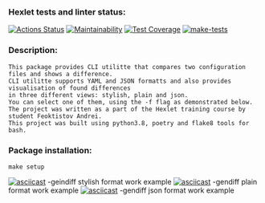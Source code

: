 ### Hexlet tests and linter status:
[![Actions Status](https://github.com/FeoktistovAE/python-project-lvl2/workflows/hexlet-check/badge.svg)](https://github.com/FeoktistovAE/python-project-lvl2/actions)
[![Maintainability](https://api.codeclimate.com/v1/badges/8ac0337820229d3a6e16/maintainability)](https://codeclimate.com/github/FeoktistovAE/python-project-lvl2/maintainability)
[![Test Coverage](https://api.codeclimate.com/v1/badges/8ac0337820229d3a6e16/test_coverage)](https://codeclimate.com/github/FeoktistovAE/python-project-lvl2/test_coverage)
[![make-tests](https://github.com/FeoktistovAE/python-project-lvl2/actions/workflows/hexlet-tests.yml/badge.svg)](https://github.com/FeoktistovAE/python-project-lvl2/actions/workflows/hexlet-tests.yml)
### Description:
    This package provides CLI utilitte that compares two configuration files and shows a difference.
    CLI utilitte supports YAML and JSON formatts and also provides visualisation of found differences
    in three different views: stylish, plain and json. 
    You can select one of them, using the -f flag as demonstrated below.
    The project was written as a part of the Hexlet training course by student Feoktistov Andrei.
    This project was built using python3.8, poetry and flake8 tools for bash.
### Package installation:
    make setup
[![asciicast](https://asciinema.org/a/si25r82LfnKhXpD4kuVvApGrE.svg)](https://asciinema.org/a/si25r82LfnKhXpD4kuVvApGrE)
-geindiff stylish format work example
[![asciicast](https://asciinema.org/a/G61MjsJjVeweqYGbvMz1MxEYH.svg)](https://asciinema.org/a/G61MjsJjVeweqYGbvMz1MxEYH)
-gendiff plain format work example
[![asciicast](https://asciinema.org/a/zFu0FMW5PSuTsQn6HDzfZcYN1.svg)](https://asciinema.org/a/zFu0FMW5PSuTsQn6HDzfZcYN1)
-gendiff json format work example